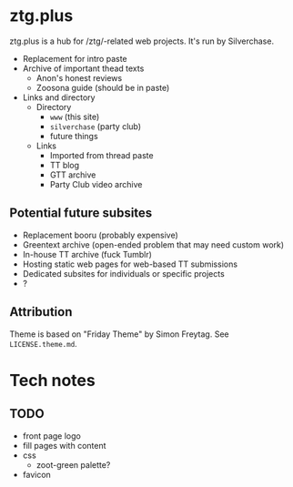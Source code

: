 # ztg.plus
ztg.plus is a hub for /ztg/-related web projects. It's run by Silverchase.

* Replacement for intro paste
* Archive of important thead texts
  * Anon's honest reviews
  * Zoosona guide (should be in paste)
* Links and directory
  * Directory
    * `www` (this site)
    * `silverchase` (party club)
    * future things
  * Links
    * Imported from thread paste
    * TT blog
    * GTT archive
    * Party Club video archive

## Potential future subsites
* Replacement booru (probably expensive)
* Greentext archive (open-ended problem that may need custom work)
* In-house TT archive (fuck Tumblr)
* Hosting static web pages for web-based TT submissions
* Dedicated subsites for individuals or specific projects
* ?

## Attribution
Theme is based on "Friday Theme" by Simon Freytag. See `LICENSE.theme.md`.

# Tech notes
## TODO
* front page logo
* fill pages with content
* css
  * zoot-green palette?
* favicon
